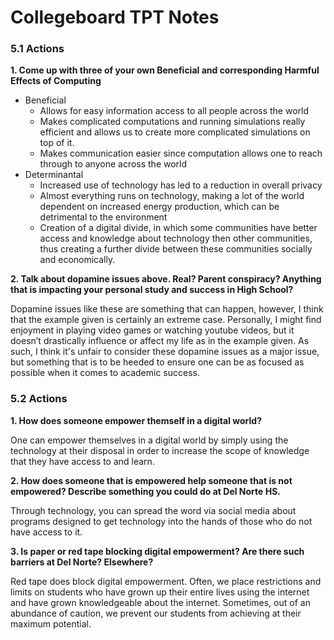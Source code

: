 # Collegeboard TPT Notes


### 5.1 Actions
**1. Come up with three of your own Beneficial and corresponding Harmful Effects of Computing**
 - Beneficial 
    - Allows for easy information access to all people across the world 
    - Makes complicated computations and running simulations really efficient and allows us to create more complicated simulations on top of it.
    - Makes communication easier since computation allows one to reach through to anyone across the world 
 - Determinantal 
    - Increased use of technology has led to a reduction in overall privacy
    - Almost everything runs on technology, making a lot of the world dependent on increased energy production, which can be detrimental to the environment
    - Creation of a digital divide, in which some communities have better access and knowledge about technology then other communities, thus creating a further divide between these communities socially and economically. 

**2. Talk about dopamine issues above. Real? Parent conspiracy? Anything that is impacting your personal study and success in High School?**

Dopamine issues like these are something that can happen, however, I think that the example given is certainly an extreme case. Personally, I might find enjoyment in playing video games or watching youtube videos, but it doesn’t drastically influence or affect my life as in the example given. As such, I think it's unfair to consider these dopamine issues as a major issue, but something that is to be heeded to ensure one can be as focused as possible when it comes to academic success.  

### 5.2 Actions

**1. How does someone empower themself in a digital world?**

One can empower themselves in a digital world by simply using the technology at their disposal in order to increase the scope of knowledge that they have access to and learn. 

**2. How does someone that is empowered help someone that is not empowered? Describe something you could do at Del Norte HS.**

Through technology, you can spread the word via social media  about programs designed to get technology into the hands of those who do not have access to it. 

**3. Is paper or red tape blocking digital empowerment? Are there such barriers at Del Norte? Elsewhere?**

Red tape does block digital empowerment. Often, we place restrictions and limits on students who have grown up their entire lives using the internet and have grown knowledgeable about the internet. Sometimes, out of an abundance of caution, we prevent our students from achieving at their maximum potential. 


